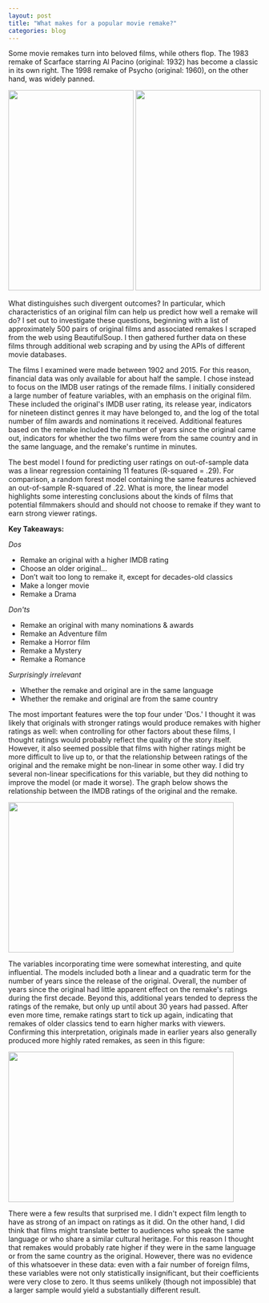 ```yaml
---
layout: post
title: "What makes for a popular movie remake?"
categories: blog
---
```


Some movie remakes turn into beloved films, while others flop.  The 1983 remake of Scarface starring Al Pacino (original: 1932) has become a classic in its own right.  The 1998 remake of Psycho (original: 1960), on the other hand, was widely panned.  

<img src='{{ site.baseurl }}/images/Scarface.jpg' style="width:250px;height:400px;"/>
<img src='{{ site.baseurl }}/images/Psycho.jpg' style="width:250px;height:400px;"/>

What distinguishes such divergent outcomes?  In particular, which characteristics of an original film can help us predict how well a remake will do?  I set out to investigate these questions, beginning with a list of approximately 500 pairs of original films and associated remakes I scraped from the web using BeautifulSoup. I then gathered further data on these films through additional web scraping and by using the APIs of different movie databases.  

The films I examined were made between 1902 and 2015.  For this reason, financial data was only available for about half the sample.  I chose instead to focus on the IMDB user ratings of the remade films.  I initially considered a large number of feature variables, with an emphasis on the original film.  These included the original's IMDB user rating, its release year, indicators for nineteen distinct genres it may have belonged to, and the log of the total number of film awards and nominations it received.  Additional features based on the remake included the number of years since the original came out, indicators for whether the two films were from the same country and in the same language, and the remake's runtime in minutes.  

The best model I found for predicting user ratings on out-of-sample data was a linear regression containing 11 features (R-squared = .29). For comparison, a random forest model containing the same features achieved an out-of-sample R-squared of .22.  What is more, the linear model highlights some interesting conclusions about the kinds of films that potential filmmakers should and should not choose to remake if they want to earn strong viewer ratings.

**Key Takeaways:**

*Dos*  
* Remake an original with a higher IMDB rating    
* Choose an older original…    
* Don’t wait too long to remake it, except for decades-old classics    
* Make a longer movie      
* Remake a Drama  

*Don'ts*  
* Remake an original with many nominations & awards    
* Remake an Adventure film  
* Remake a Horror film  
* Remake a Mystery  
* Remake a Romance  

*Surprisingly irrelevant*  
* Whether the remake and original are in the same language  
* Whether the remake and original are from the same country  

The most important features were the top four under 'Dos.' I thought it was likely that originals with stronger ratings would produce remakes with higher ratings as well: when controlling for other factors about these films, I thought ratings would probably reflect the quality of the story itself. However, it also seemed possible that films with higher ratings might be more difficult to live up to, or that the relationship between ratings of the original and the remake might be non-linear in some other way. I did try several non-linear specifications for this variable, but they did nothing to improve the model (or made it worse). The graph below shows the relationship between the IMDB ratings of the original and the remake.

<img src='{{ site.baseurl }}/images/ratings_orig_vs_remake2.png' style="width:450px;height:300px;"/>

The variables incorporating time were somewhat interesting, and quite influential. The models included both a linear and a quadratic term for the number of years since the release of the original.  Overall, the number of years since the original had little apparent effect on the remake's ratings during the first decade.  Beyond this, additional years tended to depress the ratings of the remake, but only up until about 30 years had passed. After even more time, remake ratings start to tick up again, indicating that remakes of older classics tend to earn higher marks with viewers. Confirming this interpretation, originals made in earlier years also generally produced more highly rated remakes, as seen in this figure:

 <img src='{{ site.baseurl }}/images/year_orig_vs_remake_rating2.png' style="width:450px;height:300px;"/>

There were a few results that surprised me. I didn't expect film length to have as strong of an impact on ratings as it did.  On the other hand, I did think that films might translate better to audiences who speak the same language or who share a similar cultural heritage.  For this reason I thought that remakes would probably rate higher if they were in the same language or from the same country as the original.  However, there was no evidence of this whatsoever in these data: even with a fair number of foreign films, these variables were not only statistically insignificant, but their coefficients were very close to zero.  It thus seems unlikely (though not impossible) that a larger sample would yield a substantially different result.          
